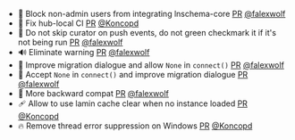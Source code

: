- 🐛 Block non-admin users from integrating lnschema-core [PR](https://github.com/laminlabs/lamindb/pull/2362) [@falexwolf](https://github.com/falexwolf)
- 💚 Fix hub-local CI [PR](https://github.com/laminlabs/lamindb-setup/pull/950) [@Koncopd](https://github.com/Koncopd)
- 👷 Do not skip curator on push events, do not green checkmark it if it's not being run [PR](https://github.com/laminlabs/lamindb/pull/2360) [@falexwolf](https://github.com/falexwolf)
- 🔊 Eliminate warning [PR](https://github.com/laminlabs/lamindb/pull/2359) [@falexwolf](https://github.com/falexwolf)
- 🚸 Improve migration dialogue and allow `None` in `connect()` [PR](https://github.com/laminlabs/lamindb/pull/2357) [@falexwolf](https://github.com/falexwolf)
- 🚸 Accept `None` in `connect()` and improve migration dialogue [PR](https://github.com/laminlabs/lamindb-setup/pull/947) [@falexwolf](https://github.com/falexwolf)
- 🚸 More backward compat [PR](https://github.com/laminlabs/lamindb/pull/2355) [@falexwolf](https://github.com/falexwolf)
- 🩹 Allow to use lamin cache clear when no instance loaded [PR](https://github.com/laminlabs/lamindb-setup/pull/945) [@Koncopd](https://github.com/Koncopd)
- 🔥 Remove thread error suppression on Windows [PR](https://github.com/laminlabs/lamindb-setup/pull/944) [@Koncopd](https://github.com/Koncopd)
